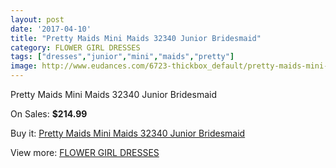 ```yaml
---
layout: post
date: '2017-04-10'
title: "Pretty Maids Mini Maids 32340 Junior Bridesmaid"
category: FLOWER GIRL DRESSES
tags: ["dresses","junior","mini","maids","pretty"]
image: http://www.eudances.com/6723-thickbox_default/pretty-maids-mini-maids-32340-junior-bridesmaid.jpg
---
```

Pretty Maids Mini Maids 32340 Junior Bridesmaid

On Sales: **$214.99**
<a href="https://www.eudances.com/en/flower-girl-dresses/2478-pretty-maids-mini-maids-32340-junior-bridesmaid.html"><amp-img layout="responsive" width="600" height="600" src="//www.eudances.com/6723-thickbox_default/pretty-maids-mini-maids-32340-junior-bridesmaid.jpg" alt="Pretty Maids Mini Maids 32340 Junior Bridesmaid 0" /></a>

Buy it: [Pretty Maids Mini Maids 32340 Junior Bridesmaid](https://www.eudances.com/en/flower-girl-dresses/2478-pretty-maids-mini-maids-32340-junior-bridesmaid.html "Pretty Maids Mini Maids 32340 Junior Bridesmaid")

View more: [FLOWER GIRL DRESSES](https://www.eudances.com/en/30-flower-girl-dresses "FLOWER GIRL DRESSES")